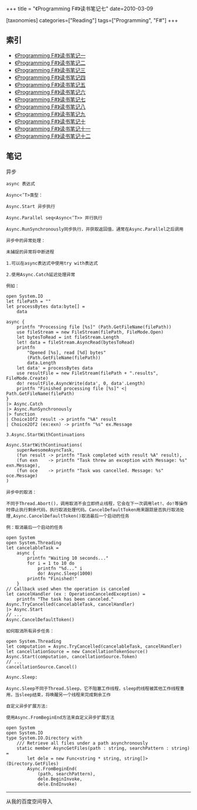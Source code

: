 +++
title = "《Programming F#》读书笔记七"
date=2010-03-09

[taxonomies]
categories=["Reading"]
tags=["Programming", "F#"]
+++
## 索引
- [《Programming F#》读书笔记一](@/blog/life/reading/programming-fsharp/programming-fsharp-1.md)
- [《Programming F#》读书笔记二](@/blog/life/reading/programming-fsharp/programming-fsharp-2.md)
- [《Programming F#》读书笔记三](@/blog/life/reading/programming-fsharp/programming-fsharp-3.md)
- [《Programming F#》读书笔记四](@/blog/life/reading/programming-fsharp/programming-fsharp-4.md)
- [《Programming F#》读书笔记五](@/blog/life/reading/programming-fsharp/programming-fsharp-5.md)
- [《Programming F#》读书笔记六](@/blog/life/reading/programming-fsharp/programming-fsharp-6.md)
- [《Programming F#》读书笔记七](@/blog/life/reading/programming-fsharp/programming-fsharp-7.md)
- [《Programming F#》读书笔记八](@/blog/life/reading/programming-fsharp/programming-fsharp-8.md)
- [《Programming F#》读书笔记九](@/blog/life/reading/programming-fsharp/programming-fsharp-9.md)
- [《Programming F#》读书笔记十](@/blog/life/reading/programming-fsharp/programming-fsharp-10.md)
- [《Programming F#》读书笔记十一](@/blog/life/reading/programming-fsharp/programming-fsharp-11.md)
- [《Programming F#》读书笔记十二](@/blog/life/reading/programming-fsharp/programming-fsharp-12.md)

## 笔记
异步

    async 表达式

    Async<’T>类型：

    Async.Start 异步执行

    Async.Parallel seq<Async<’T>> 并行执行

    Async.RunSynchronously同步执行，并获取返回值，通常在Async.Parallel之后调用

    异步中的异常处理：

    未捕捉的异常将中断进程

    1.可以在async表达式中使用try with表达式

    2.使用Async.Catch延迟处理异常

    例如：

    open System.IO
    let filePath = ""
    let processBytes data:byte[] =
        data

    async {
        printfn "Processing file [%s]" (Path.GetFileName(filePath))
        use fileStream = new FileStream(filePath, FileMode.Open)
        let bytesToRead = int fileStream.Length
        let! data = fileStream.AsyncRead(bytesToRead)
        printfn
            "Opened [%s], read [%d] bytes"
            (Path.GetFileName(filePath))
            data.Length
        let data' = processBytes data
        use resultFile = new FileStream(filePath + ".results", FileMode.Create)
        do! resultFile.AsyncWrite(data', 0, data'.Length)
        printfn "Finished processing file [%s]" <| Path.GetFileName(filePath)
    }
    |> Async.Catch
    |> Async.RunSynchronously
    |> function
    | Choice1Of2 result -> printfn "%A" result
    | Choice2Of2 (ex:exn) -> printfn "%s" ex.Message

    3.Async.StartWithContinuations

    Async.StartWithContinuations(
        superAwesomeAsyncTask,
        (fun result -> printfn "Task completed with result %A" result),
        (fun exn    -> printfn "Task threw an exception with Message: %s" exn.Message),
        (fun oce    -> printfn "Task was cancelled. Message: %s" oce.Message)
    )

    异步中的取消：

    不同于Thread.Abort()，调用取消不会立即终止线程，它会在下一次调用let!、do!等操作时停止执行剩余代码，执行取消处理代码。CancelDefaultToken用来跟踪是否执行取消处理,Async.CancelDefaultToken()取消最后一个启动的任务

    例：取消最后一个启动的任务

    open System
    open System.Threading
    let cancelableTask =
        async {
            printfn "Waiting 10 seconds..."
            for i = 1 to 10 do
                printfn "%d..." i
                do! Async.Sleep(1000)
            printfn "Finished!"
        }
    // Callback used when the operation is canceled
    let cancelHandler (ex : OperationCanceledException) =
        printfn "The task has been canceled."
    Async.TryCancelled(cancelableTask, cancelHandler)
    |> Async.Start
    // ...
    Async.CancelDefaultToken()

    如何取消所有异步任务：

    open System.Threading
    let computation = Async.TryCancelled(cancelableTask, cancelHandler)
    let cancellationSource = new CancellationTokenSource()
    Async.Start(computation, cancellationSource.Token)
    // ...
    cancellationSource.Cancel()

    Async.Sleep:

    Async.Sleep不同于Thread.Sleep，它不阻塞工作线程，sleep的线程被其他工作线程重用，当sleep结束，将唤醒另一个线程来完成剩余工作

    自定义异步扩展方法:

    使用Async.FromBeginEnd方法来自定义异步扩展方法

    open System
    open System.IO
    type System.IO.Directory with
        /// Retrieve all files under a path asynchronously
        static member AsyncGetFiles(path : string, searchPattern : string) =
            let dele = new Func<string * string, string[]>(Directory.GetFiles)
            Async.FromBeginEnd(
                (path, searchPattern),
                dele.BeginInvoke,
                dele.EndInvoke)

---
从我的百度空间导入